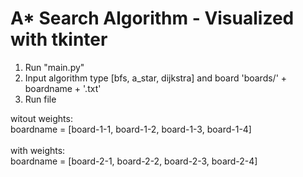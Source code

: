 # A* Search Algorithm - Visualized with tkinter

1. Run "main.py"
2. Input algorithm type [bfs, a_star, dijkstra] and board 'boards/' + boardname + '.txt'
3. Run file


witout weights: <br />
boardname = [board-1-1, board-1-2, board-1-3, board-1-4]  <br />
<br />
with weights:  <br />
boardname = [board-2-1, board-2-2, board-2-3, board-2-4]
